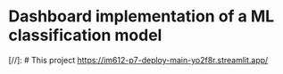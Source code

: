 # Dashboard implementation of a ML classification model 
[//]: # This project 
https://im612-p7-deploy-main-yo2f8r.streamlit.app/
